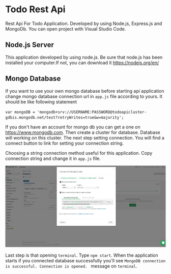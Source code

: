 # Todo Rest Api
Rest Api For Todo Application. Developed by using Node.js, Express.js and MongoDb. You can open project with Visual Studio Code.

## Node.js Server
This application developed by using node.js. Be sure that node.js has been installed your computer.If not, you can download it  https://nodejs.org/en/

## Mongo Database
If you want to use your own mongo database
before starting api application change mongo database connection url in `app.js` file according to yours. It should be like following statement

`var mongoDB = 'mongodb+srv://USERNAME:PASSWORD@todoapicluster-gdbis.mongodb.net/test?retryWrites=true&w=majority';`

If you don't have an account for mongo db you can get a one on https://www.mongodb.com.
Then create a cluster for database. Database will working on this cluster. The next step setting connection.
You will find a connect button to link for setting your connection string.

Choosing a string connection method useful for this application.
Copy connection string and change it in `app.js` file.

![Image of Yaktocat](https://github.com/Timosis/TodoAppRestApi/blob/master/MongoDbConnection.JPG)

Last step is that opening `terminal`. Type `npm start`. When the application starts if you connected database successfully
you'll see `MongoDB connection is successful. Connection is opened.
` message on `terminal`.

